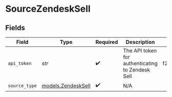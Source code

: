 # SourceZendeskSell


## Fields

| Field                                                            | Type                                                             | Required                                                         | Description                                                      | Example                                                          |
| ---------------------------------------------------------------- | ---------------------------------------------------------------- | ---------------------------------------------------------------- | ---------------------------------------------------------------- | ---------------------------------------------------------------- |
| `api_token`                                                      | *str*                                                            | :heavy_check_mark:                                               | The API token for authenticating to Zendesk Sell                 | f23yhd630otl94y85a8bf384958473pto95847fd006da49382716or937ruw059 |
| `source_type`                                                    | [models.ZendeskSell](../models/zendesksell.md)                   | :heavy_check_mark:                                               | N/A                                                              |                                                                  |